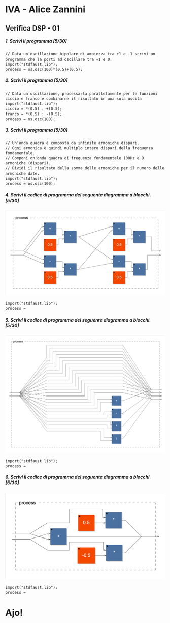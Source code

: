 # IVA - Alice Zannini
## Verifica DSP - 01

##### 1. Scrivi il programma [5/30]

```
// Data un'oscillazione bipolare di ampiezza tra +1 e -1 scrivi un programma che la porti ad oscillare tra +1 e 0.
import("stdfaust.lib");
process = os.osc(100)*(0.5)+(0.5);
```

##### 2. Scrivi il programma [5/30]

```
// Data un'oscillazione, processarla parallelamente per le funzioni ciccio e franco e combinarne il risultato in una sola uscita
import("stdfaust.lib");
ciccio = *(0.5) : +(0.5);
franco = *(0.5) : -(0.5);
process = os.osc(100);
```

##### 3. Scrivi il programma [5/30]

```
// Un'onda quadra è composta da infinite armoniche dispari.
// Ogni armonica è quindi multiplo intero dispari della frequenza fondamentale.  
// Componi on'onda quadra di frequenza fondamentale 100Hz e 9 armoniche (dispari).
// Dividi il risultato della somma delle armoniche per il numero delle armoniche date.
import("stdfaust.lib");
process = os.osc(100);
```

##### 4. Scrivi il codice di programma del seguente diagramma a blocchi. [5/30]

![ms matrix](https://github.com/LSSN/2019-11-28-DSP-2A/blob/master/001.png)

```
import("stdfaust.lib");
process =
```

##### 5. Scrivi il codice di programma del seguente diagramma a blocchi. [5/30]

![inutilmatrix](https://github.com/LSSN/2019-11-28-DSP-2A/blob/master/002.png)

```
import("stdfaust.lib");
process =
```

##### 6. Scrivi il codice di programma del seguente diagramma a blocchi. [5/30]

![gajardo](https://github.com/LSSN/2019-11-28-DSP-2A/blob/master/003.png)

```
import("stdfaust.lib");
process =
```

# Ajo!
